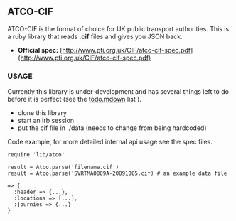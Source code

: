 ## ATCO-CIF

ATCO-CIF is the format of choice for UK public transport authorities. This is a ruby library that reads **.cif** files and gives you JSON back.

* **Official spec:** [http://www.pti.org.uk/CIF/atco-cif-spec.pdf](http://www.pti.org.uk/CIF/atco-cif-spec.pdf)

### USAGE

Currently this library is under-development and has several things left to do before it is perfect (see the [todo.mdown](http://github.com/davidjrice/atco/blob/master/todo.mdown) list ).

* clone this library
* start an irb session
* put the cif file in ./data (needs to change from being hardcoded)

Code example, for more detailed internal api usage see the spec files.

    require 'lib/atco'
    
    result = Atco.parse('filename.cif')
    result = Atco.parse('SVRTMAO009A-20091005.cif) # an example data file

    => {
      :header => {...},
      :locations => [...],
      :journies => {...}
    }
    
